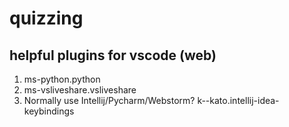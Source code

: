 # quizzing

## helpful plugins for vscode (web)

1. ms-python.python
2. ms-vsliveshare.vsliveshare
3. Normally use Intellij/Pycharm/Webstorm? k--kato.intellij-idea-keybindings

